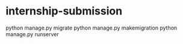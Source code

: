 # internship-submission
python manage.py migrate
python manage.py makemigration
python manage.py runserver
